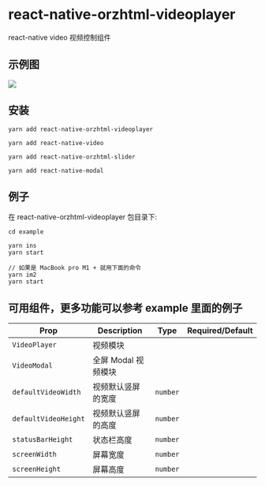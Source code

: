 # react-native-orzhtml-videoplayer

react-native video 视频控制组件

## 示例图

![](https://raw.githubusercontent.com/orzhtml/react-native-orzhtml-videoplayer/master/screenshots/1.gif)


## 安装

`yarn add react-native-orzhtml-videoplayer`

`yarn add react-native-video`

`yarn add react-native-orzhtml-slider`

`yarn add react-native-modal`


## 例子

在 react-native-orzhtml-videoplayer 包目录下:

```
cd example

yarn ins
yarn start

// 如果是 MacBook pro M1 + 就用下面的命令
yarn im2
yarn start
```

## 可用组件，更多功能可以参考 example 里面的例子

Prop | Description | Type | Required/Default
------ | ------ | ------ | ------
`VideoPlayer`|视频模块|      |
`VideoModal`|全屏 Modal 视频模块|      |
`defaultVideoWidth`|视频默认竖屏的宽度|`number`|
`defaultVideoHeight`|视频默认竖屏的高度|`number`|
`statusBarHeight`|状态栏高度|`number`
`screenWidth`|屏幕宽度|`number`
`screenHeight`|屏幕高度|`number`
